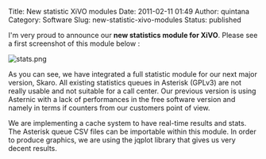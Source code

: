 Title: New statistic XiVO modules
Date: 2011-02-11 01:49
Author: quintana
Category: Software
Slug: new-statistic-xivo-modules
Status: published

I'm very proud to announce our **new statistics module for XiVO**.
Please see a first screenshot of this module below :

![stats.png](/public/.stats_m.jpg "stats.png, fév. 2011")

As you can see, we have integrated a full statistic module for our next
major version, Skaro. All existing statistics queues in Asterisk (GPLv3)
are not really usable and not suitable for a call center. Our previous
version is using Asternic with a lack of performances in the free
software version and namely in terms if counters from our customers
point of view.

We are implementing a cache system to have real-time results and stats.
The Asterisk queue CSV files can be importable within this module. In
order to produce graphics, we are using the jqplot library that gives us
very decent results.

</p>

